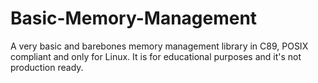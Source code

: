 # Basic-Memory-Management
A very basic and barebones memory management library in C89, POSIX compliant and only for Linux. It is for educational purposes and it's not production ready.
